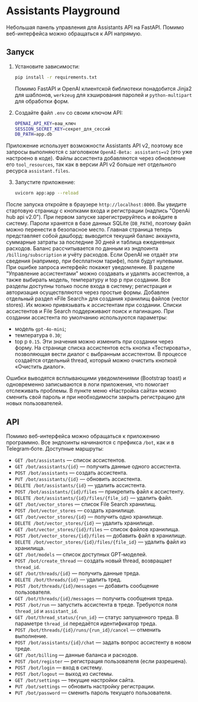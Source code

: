# Assistants Playground

Небольшая панель управления для Assistants API на FastAPI. Помимо веб-интерфейса можно обращаться к API напрямую.

## Запуск

1. Установите зависимости:
   ```bash
   pip install -r requirements.txt
   ```
   Помимо FastAPI и OpenAI клиентской библиотеки понадобится Jinja2 для шаблонов,
   `werkzeug` для хэширования паролей и `python-multipart` для обработки форм.

2. Создайте файл `.env` со своим ключом API:
   ```bash
   OPENAI_API_KEY=ваш_ключ
   SESSION_SECRET_KEY=секрет_для_сессий
   DB_PATH=app.db
   ```

Приложение использует возможности Assistants API v2, поэтому все запросы выполняются
с заголовком `OpenAI-Beta: assistants=v2` (это уже настроено в коде).
Файлы ассистента добавляются через обновление его `tool_resources`, так как в
версии API v2 больше нет отдельного ресурса `assistant.files`.

3. Запустите приложение:
   ```bash
   uvicorn app:app --reload
   ```

После запуска откройте в браузере `http://localhost:8000`.
Вы увидите стартовую страницу с кнопками входа и регистрации (надпись
"OpenAi hub api v2.0"). При первом запуске зарегистрируйтесь и войдите в систему. Пароли хранятся в базе
данных SQLite (`DB_PATH`), поэтому файл можно перенести в безопасное место.
Главная страница теперь представляет собой дашборд: выводится текущий баланс
аккаунта, суммарные затраты за последние 30 дней и таблица ежедневных расходов.
Баланс рассчитывается по данным из эндпоинта `/billing/subscription` и учёту
расходов. Если OpenAI не отдаёт эти сведения (например, при бесплатном тарифе),
поля будут нулевыми. При ошибке запроса интерфейс покажет уведомление.
В разделе "Управление ассистентами" можно создавать и удалять ассистентов,
а также выбирать модель, температуру и top p при создании.
Все разделы доступны только после входа в систему; регистрация и авторизация
осуществляются через простые формы.
Добавлен отдельный раздел «File Search» для создания хранилищ файлов (vector stores).
Их можно привязывать к ассистентам при создании.
Списки ассистентов и File Search поддерживают поиск и пагинацию.
При создании ассистента по умолчанию используются параметры:
- модель `gpt-4o-mini`;
- температура `0.30`;
- top p `0.15`.
Эти значения можно изменить при создании через форму.
На странице списка ассистентов есть кнопка «Тестировать», позволяющая вести
диалог с выбранным ассистентом. В процессе создаётся отдельный thread, который
можно очистить кнопкой «Очистить диалог».

Ошибки выводятся всплывающими уведомлениями (Bootstrap toast) и одновременно
записываются в логи приложения, что помогает отслеживать проблемы.
В пункте меню «Настройка сайта» можно сменить свой пароль и
при необходимости закрыть регистрацию для новых пользователей.

## API

Помимо веб-интерфейса можно обращаться к приложению программно. Все
эндпоинты начинаются с префикса `/bot`, как и в Telegram‑боте.
Доступные маршруты:

- `GET /bot/assistants` — список ассистентов.
- `GET /bot/assistants/{id}` — получить данные одного ассистента.
- `POST /bot/assistants` — создать ассистента.
- `PUT /bot/assistants/{id}` — обновить ассистента.
- `DELETE /bot/assistants/{id}` — удалить ассистента.
- `POST /bot/assistants/{id}/files` — прикрепить файл к ассистенту.
- `DELETE /bot/assistants/{id}/files/{file_id}` — удалить файл.
- `GET /bot/vector_stores` — список File Search хранилищ.
- `POST /bot/vector_stores` — создать хранилище.
- `GET /bot/vector_stores/{id}` — получить одно хранилище.
- `DELETE /bot/vector_stores/{id}` — удалить хранилище.
- `GET /bot/vector_stores/{id}/files` — список файлов хранилища.
- `POST /bot/vector_stores/{id}/files` — добавить файл в хранилище.
- `DELETE /bot/vector_stores/{id}/files/{file_id}` — удалить файл из хранилища.
- `GET /bot/models` — список доступных GPT‑моделей.
- `POST /bot/create_thread` — создать новый thread, возвращает `thread_id`.
- `GET /bot/threads/{id}` — получить данные треда.
- `DELETE /bot/threads/{id}` — удалить тред.
- `POST /bot/threads/{id}/messages` — добавить сообщение пользователя.
- `GET /bot/threads/{id}/messages` — получить сообщения треда.
- `POST /bot/run` — запустить ассистента в треде. Требуются поля
  `thread_id` и `assistant_id`.
- `GET /bot/thread_status/{run_id}` — статус запущенного треда. В
  параметре `thread_id` передаётся идентификатор треда.
- `POST /bot/threads/{id}/runs/{run_id}/cancel` — отменить выполнение.
- `POST /bot/assistants/{id}/chat` — задать вопрос ассистенту в новом треде.
- `GET /bot/billing` — данные баланса и расходов.
- `POST /bot/register` — регистрация пользователя (если разрешена).
- `POST /bot/login` — вход в систему.
- `POST /bot/logout` — выход из системы.
- `GET /bot/settings` — текущие настройки сайта.
- `PUT /bot/settings` — обновить настройку регистрации.
- `PUT /bot/password` — сменить пароль текущего пользователя.
